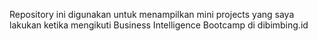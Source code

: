 Repository ini digunakan untuk menampilkan mini projects yang saya lakukan ketika mengikuti Business Intelligence Bootcamp di dibimbing.id
